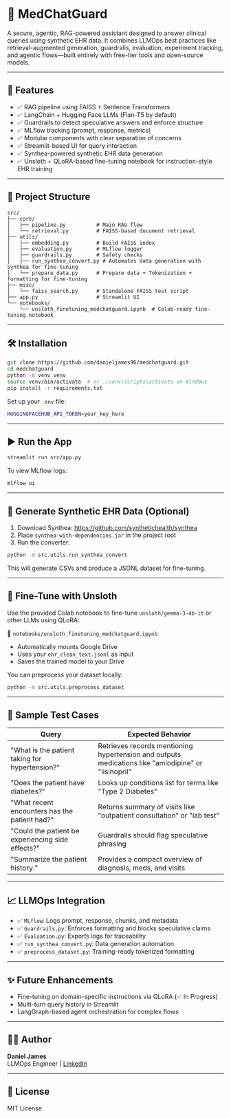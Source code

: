 # 🏥 MedChatGuard

A secure, agentic, RAG-powered assistant designed to answer clinical queries using synthetic EHR data. It combines LLMOps best practices like retrieval-augmented generation, guardrails, evaluation, experiment tracking, and agentic flows—built entirely with free-tier tools and open-source models.

---

## 🚀 Features
- ✅ RAG pipeline using FAISS + Sentence Transformers
- ✅ LangChain + Hugging Face LLMs (Flan-T5 by default)
- ✅ Guardrails to detect speculative answers and enforce structure
- ✅ MLflow tracking (prompt, response, metrics)
- ✅ Modular components with clear separation of concerns
- ✅ Streamlit-based UI for query interaction
- ✅ Synthea-powered synthetic EHR data generation
- ✅ Unsloth + QLoRA-based fine-tuning notebook for instruction-style EHR training

---

## 📁 Project Structure
```
src/
├── core/
│   ├── pipeline.py          # Main RAG flow
│   └── retrieval.py         # FAISS-based document retrieval
├── utils/
│   ├── embedding.py         # Build FAISS index
│   ├── evaluation.py        # MLflow logger
│   ├── guardrails.py        # Safety checks
│   ├── run_synthea_convert.py # Automates data generation with Synthea for fine-tuning
│   └── prepare_data.py      # Prepare data + Tokenization + formatting for fine-tuning
├── misc/
│   └── faiss_search.py      # Standalone FAISS test script
├── app.py                   # Streamlit UI
└── notebooks/
    └── unsloth_finetuning_medchatguard.ipynb  # Colab-ready fine-tuning notebook
```

---

## 🛠️ Installation
```bash
git clone https://github.com/danieljames96/medchatguard.git
cd medchatguard
python -m venv venv
source venv/bin/activate  # or .\venv\Scripts\activate on Windows
pip install -r requirements.txt
```

Set up your `.env` file:
```bash
HUGGINGFACEHUB_API_TOKEN=your_key_here
```

---

## ▶️ Run the App
```bash
streamlit run src/app.py
```

To view MLflow logs:
```bash
mlflow ui
```

---

## 🧬 Generate Synthetic EHR Data (Optional)
1. Download Synthea: https://github.com/synthetichealth/synthea
2. Place `synthea-with-dependencies.jar` in the project root
3. Run the converter:
```bash
python -m src.utils.run_synthea_convert
```
This will generate CSVs and produce a JSONL dataset for fine-tuning.

---

## 🧪 Fine-Tune with Unsloth
Use the provided Colab notebook to fine-tune `unsloth/gemma-3-4b-it` or other LLMs using QLoRA:

📓 `notebooks/unsloth_finetuning_medchatguard.ipynb`

- Automatically mounts Google Drive
- Uses your `ehr_clean_text.jsonl` as input
- Saves the trained model to your Drive

You can preprocess your dataset locally:
```bash
python -m src.utils.preprocess_dataset
```

---

## 🧪 Sample Test Cases
| Query | Expected Behavior |
|-------|--------------------|
| "What is the patient taking for hypertension?" | Retrieves records mentioning hypertension and outputs medications like "amlodipine" or "lisinopril" |
| "Does the patient have diabetes?" | Looks up conditions list for terms like "Type 2 Diabetes" |
| "What recent encounters has the patient had?" | Returns summary of visits like "outpatient consultation" or "lab test" |
| "Could the patient be experiencing side effects?" | Guardrails should flag speculative phrasing |
| "Summarize the patient history." | Provides a compact overview of diagnosis, meds, and visits |

---

## 📈 LLMOps Integration
- ✅ `MLflow`: Logs prompt, response, chunks, and metadata
- ✅ `Guardrails.py`: Enforces formatting and blocks speculative claims
- ✅ `Evaluation.py`: Exports logs for traceability
- ✅ `run_synthea_convert.py`: Data generation automation
- ✅ `preprocess_dataset.py`: Training-ready tokenized formatting

---

## ✨ Future Enhancements
- Fine-tuning on domain-specific instructions via QLoRA (✅ In Progress)
- Multi-turn query history in Streamlit
- LangGraph-based agent orchestration for complex flows

---

## 🧑‍💻 Author
**Daniel James**  
LLMOps Engineer | [LinkedIn](https://www.linkedin.com/in/daniel-james-ai)

---

## 📜 License
MIT License
